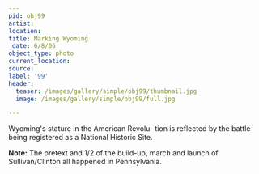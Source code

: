 ```yaml
---
pid: obj99
artist:
location:
title: Marking Wyoming
_date: 6/8/06
object_type: photo
current_location:
source:
label: '99'
header:
  teaser: /images/gallery/simple/obj99/thumbnail.jpg
  image: /images/gallery/simple/obj99/full.jpg

---
```

Wyoming's stature in the American Revolu- tion is reflected by the battle being registered as a National Historic Site.

**Note:**
The pretext and 1/2 of the build-up, march and launch of Sullivan/Clinton all happened in Pennsylvania.
